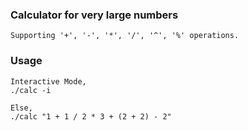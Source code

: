 ### Calculator for very large numbers

    Supporting '+', '-', '*', '/', '^', '%' operations.
    
### Usage

    Interactive Mode,
    ./calc -i
    
    Else, 
    ./calc "1 + 1 / 2 * 3 + (2 + 2) - 2"
